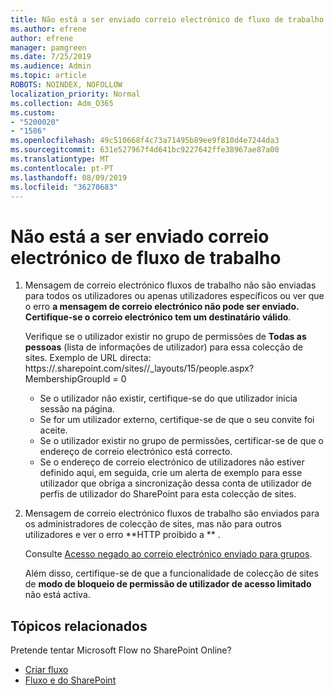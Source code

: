 ```yaml
---
title: Não está a ser enviado correio electrónico de fluxo de trabalho
ms.author: efrene
author: efrene
manager: pamgreen
ms.date: 7/25/2019
ms.audience: Admin
ms.topic: article
ROBOTS: NOINDEX, NOFOLLOW
localization_priority: Normal
ms.collection: Adm_O365
ms.custom:
- "5200020"
- "1586"
ms.openlocfilehash: 49c510668f4c73a71495b89ee9f810d4e7244da3
ms.sourcegitcommit: 631e527967f4d641bc9227642ffe38967ae87a00
ms.translationtype: MT
ms.contentlocale: pt-PT
ms.lasthandoff: 08/09/2019
ms.locfileid: "36270683"
---
```

# <a name="workflow-email-is-not-being-sent"></a>Não está a ser enviado correio electrónico de fluxo de trabalho

1. Mensagem de correio electrónico fluxos de trabalho não são enviadas para todos os utilizadores ou apenas utilizadores específicos ou ver que o erro **a mensagem de correio electrónico não pode ser enviado. Certifique-se o correio electrónico tem um destinatário válido**.

    Verifique se o utilizador existir no grupo de permissões de **Todas as pessoas** (lista de informações de utilizador) para essa colecção de sites.  Exemplo de URL directa: https://<tenant>.sharepoint.com/sites/<sitename>/_layouts/15/people.aspx? MembershipGroupId = 0

    - Se o utilizador não existir, certifique-se do que utilizador inicia sessão na página. 
    - Se for um utilizador externo, certifique-se de que o seu convite foi aceite.
    - Se o utilizador existir no grupo de permissões, certificar-se de que o endereço de correio electrónico está correcto.
    - Se o endereço de correio electrónico de utilizadores não estiver definido aqui, em seguida, crie um alerta de exemplo para esse utilizador que obriga a sincronização dessa conta de utilizador de perfis de utilizador do SharePoint para esta colecção de sites.
 
2. Mensagem de correio electrónico fluxos de trabalho são enviados para os administradores de colecção de sites, mas não para outros utilizadores e ver o erro **HTTP proibido a <spam> <spam> ** <spam> <spam>.
 

    Consulte [Acesso negado ao correio electrónico enviado para grupos](https://docs.microsoft.com/sharepoint/support/server-admin/access-denied-when-send-an-email-to-groups).

    Além disso, certifique-se de que a funcionalidade de colecção de sites de **modo de bloqueio de permissão de utilizador de acesso limitado** não está activa.


## <a name="related-topics"></a>Tópicos relacionados
Pretende tentar Microsoft Flow no SharePoint Online?
- [Criar fluxo](https://support.office.com/article/Create-a-flow-for-a-list-or-library-in-SharePoint-Online-or-OneDrive-for-Business-a9c3e03b-0654-46af-a254-20252e580d01) 
- [Fluxo e do SharePoint](https://flow.microsoft.com/blog/sharepoint-and-flow/) 


